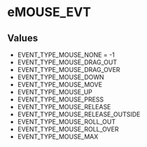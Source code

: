 # eMOUSE_EVT

## Values
* EVENT_TYPE_MOUSE_NONE = -1
* EVENT_TYPE_MOUSE_DRAG_OUT
* EVENT_TYPE_MOUSE_DRAG_OVER
* EVENT_TYPE_MOUSE_DOWN
* EVENT_TYPE_MOUSE_MOVE
* EVENT_TYPE_MOUSE_UP
* EVENT_TYPE_MOUSE_PRESS
* EVENT_TYPE_MOUSE_RELEASE
* EVENT_TYPE_MOUSE_RELEASE_OUTSIDE
* EVENT_TYPE_MOUSE_ROLL_OUT
* EVENT_TYPE_MOUSE_ROLL_OVER
* EVENT_TYPE_MOUSE_MAX